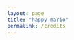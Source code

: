 ```yaml
---
layout: page
title: "happy-mario"
permalink: /credits
---
```

<head>
    <meta charset="UTF-8">
    <meta name="viewport" content="width=device-width, initial-scale=1.0">
    <title>Stackable Rocks Game</title>
    <link rel="stylesheet" href="styles.css">
</head>
<body>
    <div id="game-container">
        <!-- Rocks will be added here dynamically -->
    </div>
    <script src="game.js"></script>
</body>
